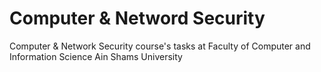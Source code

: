 # Computer & Netword Security
Computer & Network Security course's tasks at Faculty of Computer and Information Science Ain Shams University
